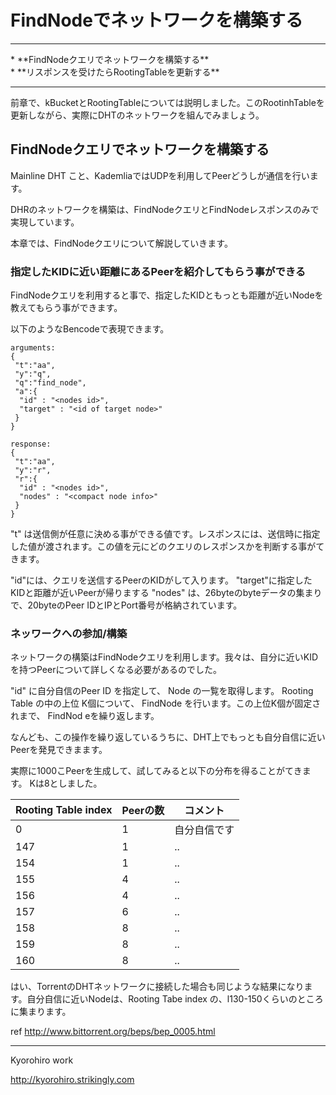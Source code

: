 # FindNodeでネットワークを構築する
<hr>
* **FindNodeクエリでネットワークを構築する**
<br>
* **リスポンスを受けたらRootingTableを更新する**
<br>
<hr>

前章で、kBucketとRootingTableについては説明しました。このRootinhTableを更新しながら、実際にDHTのネットワークを組んでみましょう。


## FindNodeクエリでネットワークを構築する
Mainline DHT こと、KademliaではUDPを利用してPeerどうしが通信を行います。

DHRのネットワークを構築は、FindNodeクエリとFindNodeレスポンスのみで実現しています。

本章では、FindNodeクエリについて解説していきます。


### 指定したKIDに近い距離にあるPeerを紹介してもらう事ができる

FindNodeクエリを利用すると事で、指定したKIDともっとも距離が近いNodeを教えてもらう事ができます。

以下のようなBencodeで表現できます。
```
arguments:  
{
 "t":"aa",
 "y":"q",
 "q":"find_node", 
 "a":{
  "id" : "<nodes id>", 
  "target" : "<id of target node>"
 }
}

response: 
{
 "t":"aa",
 "y":"r",
 "r":{
  "id" : "<nodes id>",
  "nodes" : "<compact node info>"
 }
}
```

"t" は送信側が任意に決める事ができる値です。レスポンスには、送信時に指定した値が渡されます。この値を元にどのクエリのレスポンスかを判断する事がてきます。

"id"には、クエリを送信するPeerのKIDがして入ります。
"target"に指定したKIDと距離が近いPeerが帰りまする
"nodes" は、26byteのbyteデータの集まりで、20byteのPeer IDとIPとPort番号が格納されています。


### ネッワークへの参加/構築
ネットワークの構築はFindNodeクエリを利用します。我々は、自分に近いKIDを持つPeerについて詳しくなる必要があるのでした。


"id" に自分自信のPeer ID を指定して、 Node の一覧を取得します。 Rooting Table の中の上位 K個について、 FindNode を行います。この上位K個が固定されまで、 FindNod eを繰り返します。


なんども、この操作を繰り返しているうちに、DHT上でもっとも自分自信に近いPeerを発見できまます。

実際に1000こPeerを生成して、試してみると以下の分布を得ることがてきます。 Kは8としました。

| Rooting Table index | Peerの数 | コメント |
| -- | -- | -- |
| 0 | 1 | 自分自信です|
| 147 | 1 |..|
| 154 | 1 |..|
| 155 | 4 |..|
| 156 | 4 |..|
| 157 | 6 |..|
| 158 | 8 |..|
| 159 | 8 |..|
| 160 | 8 |..| 


はい、TorrentのDHTネットワークに接続した場合も同じような結果になります。自分自信に近いNodeは、Rooting Tabe index の、l130-150くらいのところに集まります。


ref http://www.bittorrent.org/beps/bep_0005.html

-------
Kyorohiro work

http://kyorohiro.strikingly.com
